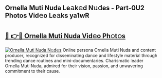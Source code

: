 ## Ornella Muti Nuda Le𝚊k𝚎d N𝚞𝚍es - Part-0U2 Photos Vid𝚎o Le𝚊ks ya1wR

# <h2><a href="http://fbeika.evod.top/?m=Ornella+Muti+Nuda">🔗 👉🔴 Ornella Muti Nuda Vid𝚎o Ph𝚘t𝚘s</a></h2>

[![Ornella Muti Nuda N𝚞d𝚎s](https://i.imgur.com/8V9OHl7.gif)](http://fbeika.evod.top/?m=Ornella+Muti+Nuda)
Online persona Ornella Muti Nuda and content producer, recognized for disseminating dance and lifestyle material through trending dance routines and mini-documentaries. Charismatic leader Ornella Muti Nuda, admired for their vision, passion, and unwavering commitment to their cause. 
